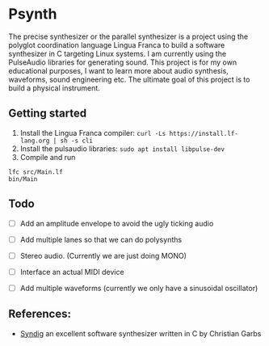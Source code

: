 # Psynth
The precise synthesizer or the parallel synthesizer is a project using the
polyglot coordination language Lingua Franca to build a software synthesizer in
C targeting Linux systems. I am currently using the PulseAudio libraries for
generating sound. This project is for my own educational purposes, I want to
learn more about audio synthesis, waveforms, sound engineering etc. The ultimate
goal of this project is to build a physical instrument.


## Getting started
1. Install the Lingua Franca compiler: 
`curl -Ls https://install.lf-lang.org | sh -s cli`
2. Install the pulsaudio libraries: 
`sudo apt install libpulse-dev`
3. Compile and run
```
lfc src/Main.lf
bin/Main
```

## Todo
- [ ] Add an amplitude envelope to avoid the ugly ticking audio
- [ ] Add multiple lanes so that we can do polysynths
- [ ] Stereo audio. (Currently we are just doing MONO)
- [ ] Interface an actual MIDI device
- [ ] Add multiple waveforms (currently we only have a sinusoidal oscillator)



## References:
- [Syndig](https://github.com/mmitch/syndig) an excellent software synthesizer 
written in C by Christian Garbs